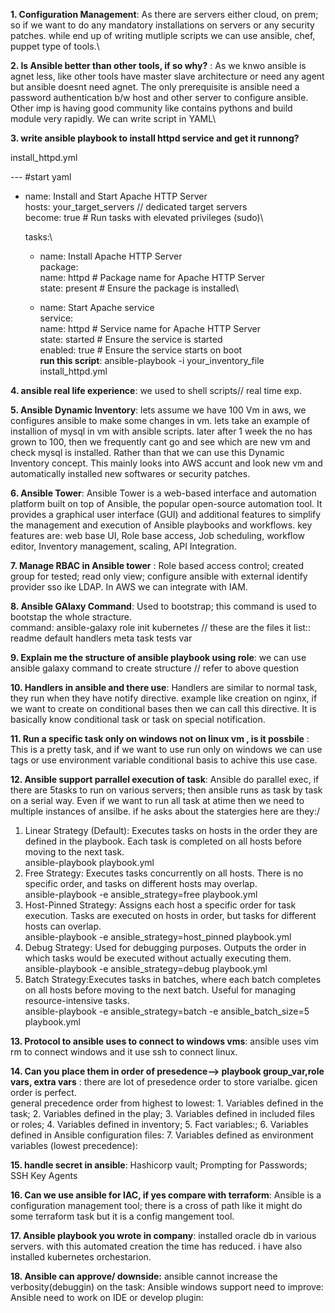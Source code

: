 **1. Configuration Management**: As there are servers either cloud, on prem; so if we want to do any mandatory installations on servers or any security patches. while end up of writing mutliple scripts we can use ansible, chef, puppet type of tools.\

**2. Is Ansible better than other tools, if so why?** : As we knwo ansible is agnet less, like other tools have master slave architecture or need any agent but ansible doesnt need agnet. The only prerequisite is ansible need a password authentication b/w host and other server to configure ansible. Other imp is having good community like contains pythons and build module very rapidly. We can write script in YAML\

**3. write ansible playbook to install httpd service and get it runnong?**

install_httpd.yml

--- #start yaml
- name: Install and Start Apache HTTP Server\
  hosts: your_target_servers // dedicated target servers\
  become: true  # Run tasks with elevated privileges (sudo)\

  tasks:\
    - name: Install Apache HTTP Server\
      package:\
        name: httpd  # Package name for Apache HTTP Server\
        state: present  # Ensure the package is installed\

    - name: Start Apache service\
      service:\
        name: httpd  # Service name for Apache HTTP Server\
        state: started  # Ensure the service is started\
        enabled: true  # Ensure the service starts on boot\
**run this script**: ansible-playbook -i your_inventory_file install_httpd.yml

**4. ansible real life experience**: we used to shell scripts// real time exp.

**5. Ansible Dynamic Inventory**: lets assume we have 100 Vm in aws, we configures ansible to make some changes in vm. lets take an example of installion of mysql in vm with ansible scripts. later after 1 week the no has grown to 100, then we frequently cant go and see which are new vm and check
mysql is installed. Rather than that we can use this Dynamic Inventory concept. This mainly looks into AWS accunt and look new vm and automatically installed new softwares or security patches. 

**6. Ansible Tower**: Ansible Tower is a web-based interface and automation platform built on top of Ansible, the popular open-source automation tool. It provides a graphical user interface (GUI) and additional features to simplify the management and execution of Ansible playbooks and workflows.
key features are: web base UI, Role base access, Job scheduling, workflow editor, Inventory management, scaling, API Integration. 

**7. Manage RBAC in Ansible tower** : Role based access control; created group for tested; read only view; configure ansible with external identify provider sso ike LDAP. In AWS we can integrate with IAM.

**8. Ansible GAlaxy Command**: Used to bootstrap; this command is used to bootstap the whole stracture.\
command: ansible-galaxy role init kubernetes // these are the files it list:: readme default handlers meta task tests var 

**9. Explain me the structure of ansible playbook using role**: we can use ansible galaxy command to create structure // refer to above question

**10. Handlers in ansible and there use**: Handlers are similar to normal task, they run when they have notify directive. example like creation on nginx, if we want to create on conditional bases then we can call this directive. It is basically know conditional task or task on special notification.

**11. Run a specific task only on windows not on linux vm , is it possbile** : This is a pretty task, and if we want to use run only on windows we can use tags or use environment variable conditional basis to achive this use case. 

**12. Ansible support parrallel execution of task**: Ansible do parallel exec, if there are 5tasks to run on various servers; then ansible runs as task by task on a serial way. Even if we want to run all task at atime then we need to multiple instances of ansilbe. 
if he asks about the statergies here are they:/
1. Linear Strategy (Default): Executes tasks on hosts in the order they are defined in the playbook. Each task is completed on all hosts before moving to the next task.\
   ansible-playbook playbook.yml
2. Free Strategy: Executes tasks concurrently on all hosts. There is no specific order, and tasks on different hosts may overlap.\
   ansible-playbook -e ansible_strategy=free playbook.yml
3. Host-Pinned Strategy: Assigns each host a specific order for task execution. Tasks are executed on hosts in order, but tasks for different hosts can overlap.\
   ansible-playbook -e ansible_strategy=host_pinned playbook.yml
4. Debug Strategy: Used for debugging purposes. Outputs the order in which tasks would be executed without actually executing them.\
   ansible-playbook -e ansible_strategy=debug playbook.yml
5. Batch Strategy:Executes tasks in batches, where each batch completes on all hosts before moving to the next batch. Useful for managing resource-intensive tasks.\
   ansible-playbook -e ansible_strategy=batch -e ansible_batch_size=5 playbook.yml

**13. Protocol to ansible uses to connect to windows vms**: ansible uses vim rm to connect windows and it use ssh to connect linux. 

**14. Can you place them in order of presedence--> playbook group_var,role vars, extra vars** : there are lot of presedence order to store varialbe. gicen order is perfect.\
general precedence order from highest to lowest: 1. Variables defined in the task; 2. Variables defined in the play; 3. Variables defined in included files or roles; 4. Variables defined in inventory; 5. Fact variables:; 6. Variables defined in Ansible configuration files: 7. Variables defined as environment variables (lowest precedence):

**15. handle secret in ansible**: Hashicorp vault; Prompting for Passwords; SSH Key Agents

**16. Can we use ansible for IAC, if yes compare with terraform**: Ansible is a configuration management tool; there is a cross of path like it might do some terraform task but it is a config mangement tool.

**17. Ansible playbook you wrote in company**: installed oracle db in various servers. with this automated creation the time has reduced. i have also installed kubernetes orchestarion. 

**18. Ansible can approve/ downside:**  ansible cannot increase the verbosity(debuggin) on the task: Ansible windows support need to improve: Ansible need to work on IDE or develop plugin:  
